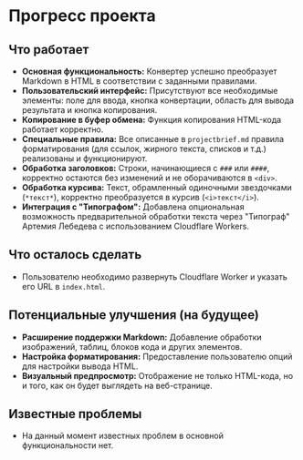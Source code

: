 # Прогресс проекта

## Что работает
- **Основная функциональность:** Конвертер успешно преобразует Markdown в HTML в соответствии с заданными правилами.
- **Пользовательский интерфейс:** Присутствуют все необходимые элементы: поле для ввода, кнопка конвертации, область для вывода результата и кнопка копирования.
- **Копирование в буфер обмена:** Функция копирования HTML-кода работает корректно.
- **Специальные правила:** Все описанные в `projectbrief.md` правила форматирования (для ссылок, жирного текста, списков и т.д.) реализованы и функционируют.
- **Обработка заголовков:** Строки, начинающиеся с `###` или `####`, корректно остаются без изменений и не оборачиваются в `<div>`.
- **Обработка курсива:** Текст, обрамленный одиночными звездочками (`*текст*`), корректно преобразуется в курсив (`<i>текст</i>`).
- **Интеграция с "Типографом":** Добавлена опциональная возможность предварительной обработки текста через "Типограф" Артемия Лебедева с использованием Cloudflare Workers.

## Что осталось сделать
- Пользователю необходимо развернуть Cloudflare Worker и указать его URL в `index.html`.

## Потенциальные улучшения (на будущее)
- **Расширение поддержки Markdown:** Добавление обработки изображений, таблиц, блоков кода и других элементов.
- **Настройка форматирования:** Предоставление пользователю опций для настройки вывода HTML.
- **Визуальный предпросмотр:** Отображение не только HTML-кода, но и того, как он будет выглядеть на веб-странице.

## Известные проблемы
- На данный момент известных проблем в основной функциональности нет.
